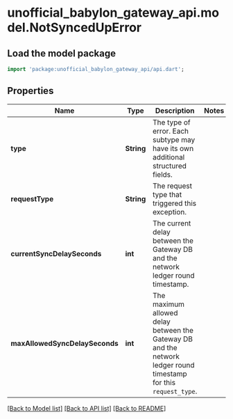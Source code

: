 # unofficial_babylon_gateway_api.model.NotSyncedUpError

## Load the model package
```dart
import 'package:unofficial_babylon_gateway_api/api.dart';
```

## Properties
Name | Type | Description | Notes
------------ | ------------- | ------------- | -------------
**type** | **String** | The type of error. Each subtype may have its own additional structured fields. | 
**requestType** | **String** | The request type that triggered this exception. | 
**currentSyncDelaySeconds** | **int** | The current delay between the Gateway DB and the network ledger round timestamp. | 
**maxAllowedSyncDelaySeconds** | **int** | The maximum allowed delay between the Gateway DB and the network ledger round timestamp for this `request_type`. | 

[[Back to Model list]](../README.md#documentation-for-models) [[Back to API list]](../README.md#documentation-for-api-endpoints) [[Back to README]](../README.md)


